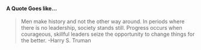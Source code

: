 #### A Quote Goes like...
> Men make history and not the other way around. In periods where there is no leadership, society stands still. Progress occurs when courageous, skillful leaders seize the opportunity to change things for the better.
> -Harry S. Truman